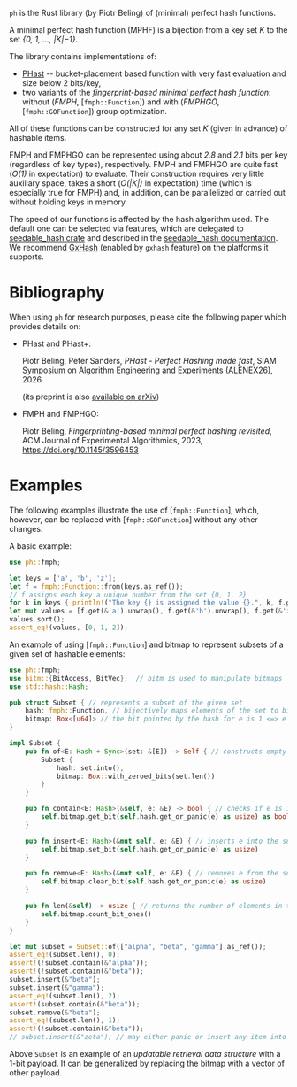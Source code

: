 `ph` is the Rust library (by Piotr Beling) of (minimal) perfect hash functions.

A minimal perfect hash function (MPHF) is a bijection from a key set *K* to the set *{0, 1, ..., |K|−1}*.

The library contains implementations of:
- [PHast](`phast::Function`) -- bucket-placement based function with very fast evaluation and size below 2 bits/key,
- two variants of the *fingerprint-based minimal perfect hash function*:
without (*FMPH*, [`fmph::Function`]) and with (*FMPHGO*, [`fmph::GOFunction`]) group optimization.

All of these functions can be constructed for any set *K* (given in advance) of hashable items.

FMPH and FMPHGO can be represented using about *2.8* and *2.1* bits per key (regardless of key types), respectively.
FMPH and FMPHGO are quite fast (*O(1)* in expectation) to evaluate. Their construction requires very little auxiliary space, takes a short (*O(|K|)* in expectation) time (which is especially true for FMPH) and, in addition, can be parallelized or carried out without holding keys in memory.

The speed of our functions is affected by the hash algorithm used.
The default one can be selected via features, which are delegated to [seedable_hash crate](seedable_hash) and described in the [seedable_hash documentation](seedable_hash).
We recommend [GxHash](https://crates.io/crates/gxhash) (enabled by `gxhash` feature) on the platforms it supports.

# Bibliography
When using `ph` for research purposes, please cite the following paper which provides details on:
* PHast and PHast+:
  
  Piotr Beling, Peter Sanders, *PHast - Perfect Hashing made fast*, SIAM Symposium on Algorithm Engineering and Experiments (ALENEX26), 2026

  (its preprint is also [available on arXiv](https://arxiv.org/abs/2504.17918))

* FMPH and FMPHGO:

  Piotr Beling, *Fingerprinting-based minimal perfect hashing revisited*, ACM Journal of Experimental Algorithmics, 2023, <https://doi.org/10.1145/3596453>

# Examples
The following examples illustrate the use of [`fmph::Function`], which, however, can be replaced with [`fmph::GOFunction`] without any other changes.

A basic example:
```rust
use ph::fmph;

let keys = ['a', 'b', 'z'];
let f = fmph::Function::from(keys.as_ref());
// f assigns each key a unique number from the set {0, 1, 2}
for k in keys { println!("The key {} is assigned the value {}.", k, f.get(&k).unwrap()); }
let mut values = [f.get(&'a').unwrap(), f.get(&'b').unwrap(), f.get(&'z').unwrap()];
values.sort();
assert_eq!(values, [0, 1, 2]);
```

An example of using [`fmph::Function`] and bitmap to represent subsets of a given set of hashable elements:
```rust
use ph::fmph;
use bitm::{BitAccess, BitVec};  // bitm is used to manipulate bitmaps
use std::hash::Hash;

pub struct Subset { // represents a subset of the given set
    hash: fmph::Function, // bijectively maps elements of the set to bits of bitmap
    bitmap: Box<[u64]> // the bit pointed by the hash for e is 1 <=> e is in the subset
}

impl Subset {
    pub fn of<E: Hash + Sync>(set: &[E]) -> Self { // constructs empty subset of the given set
        Subset {
            hash: set.into(),
            bitmap: Box::with_zeroed_bits(set.len())
        }
    }

    pub fn contain<E: Hash>(&self, e: &E) -> bool { // checks if e is in the subset
        self.bitmap.get_bit(self.hash.get_or_panic(e) as usize) as bool
    }

    pub fn insert<E: Hash>(&mut self, e: &E) { // inserts e into the subset
        self.bitmap.set_bit(self.hash.get_or_panic(e) as usize)
    }

    pub fn remove<E: Hash>(&mut self, e: &E) { // removes e from the subset
        self.bitmap.clear_bit(self.hash.get_or_panic(e) as usize)
    }

    pub fn len(&self) -> usize { // returns the number of elements in the subset
        self.bitmap.count_bit_ones()
    }
}

let mut subset = Subset::of(["alpha", "beta", "gamma"].as_ref());
assert_eq!(subset.len(), 0);
assert!(!subset.contain(&"alpha"));
assert!(!subset.contain(&"beta"));
subset.insert(&"beta");
subset.insert(&"gamma");
assert_eq!(subset.len(), 2);
assert!(subset.contain(&"beta"));
subset.remove(&"beta");
assert_eq!(subset.len(), 1);
assert!(!subset.contain(&"beta"));
// subset.insert(&"zeta"); // may either panic or insert any item into subset
```

Above `Subset` is an example of an *updatable retrieval data structure* with a 1-bit payload.
It can be generalized by replacing the bitmap with a vector of other payload.